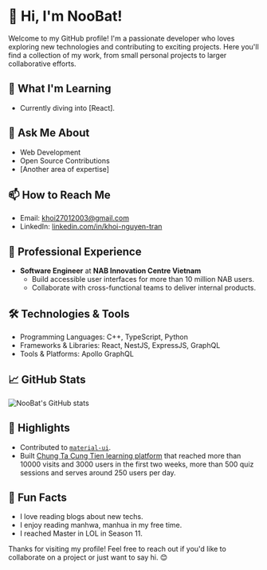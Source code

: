# 👋 Hi, I'm NooBat!

Welcome to my GitHub profile! I'm a passionate developer who loves exploring new technologies and contributing to exciting projects. Here you'll find a collection of my work, from small personal projects to larger collaborative efforts.

<!--## 🔭 What I'm Currently Working On
- [Project Name](link-to-project): Brief description of the project.
- [Another Project](link-to-project): Brief description of another project.
-->

## 🌱 What I'm Learning
- Currently diving into [React].

## 💬 Ask Me About
- Web Development
- Open Source Contributions
- [Another area of expertise]

## 📫 How to Reach Me
- Email: [khoi27012003@gmail.com](mailto:khoi27012003@gmail.com)
- LinkedIn: [linkedin.com/in/khoi-nguyen-tran](https://www.linkedin.com/in/khoi-nguyen-tran)

## 💼 Professional Experience
- **Software Engineer** at **NAB Innovation Centre Vietnam**
  - Build accessible user interfaces for more than 10 million NAB users.
  - Collaborate with cross-functional teams to deliver internal products.

## 🛠️ Technologies & Tools
- Programming Languages: C++, TypeScript, Python
- Frameworks & Libraries: React, NestJS, ExpressJS, GraphQL
- Tools & Platforms: Apollo GraphQL

## 📈 GitHub Stats
![NooBat's GitHub stats](https://github-readme-stats.vercel.app/api?username=NooBat&show_icons=true&theme=radical)

<!--## 📂 Featured Repositories
- [![ReadMe Card](https://github-readme-stats.vercel.app/api/pin/?username=NooBat&repo=repository-name&theme=radical)](https://github.com/NooBat/repository-name)
- [![ReadMe Card](https://github-readme-stats.vercel.app/api/pin/?username=NooBat&repo=another-repository-name&theme=radical)](https://github.com/NooBat/another-repository-name)
-->

## 🌟 Highlights
- Contributed to [`material-ui`](https://github.com/mui/material-ui).
- Built [Chung Ta Cung Tien learning platform](https://chungtacungtien.com/) that reached more than 10000 visits and 3000 users in the first two weeks, more than 500 quiz sessions and serves around 250 users per day.

<!--## 🏆 Achievements
- [Achievement 1]
- [Achievement 2]
-->

## 💬 Fun Facts
- I love reading blogs about new techs.
- I enjoy reading manhwa, manhua in my free time.
- I reached Master in LOL in Season 11.

Thanks for visiting my profile! Feel free to reach out if you'd like to collaborate on a project or just want to say hi. 😊
